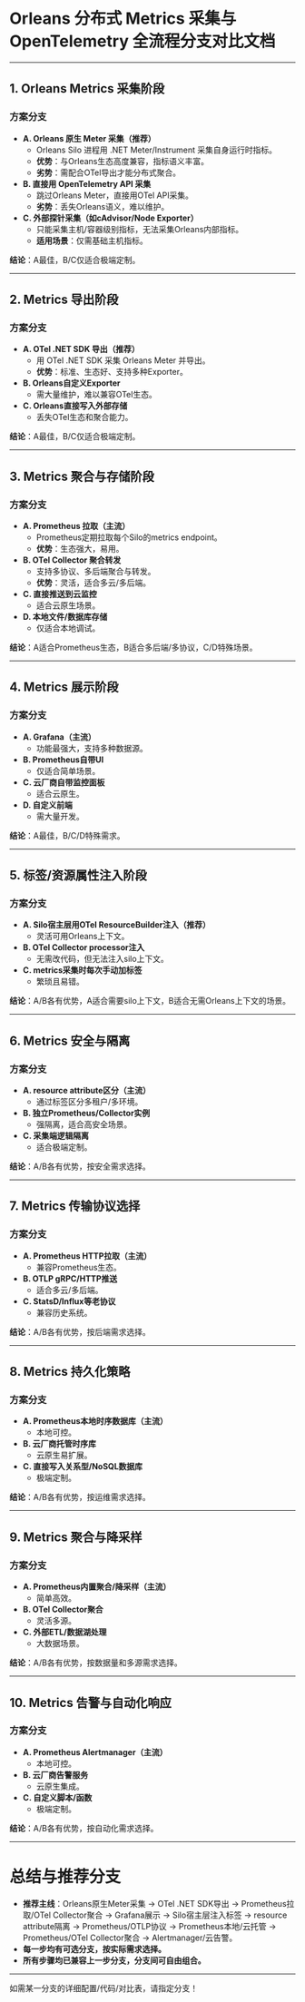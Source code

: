 # Orleans 分布式 Metrics 采集与 OpenTelemetry 全流程分支对比文档

---

## 1. Orleans Metrics 采集阶段

### 方案分支
- **A. Orleans 原生 Meter 采集（推荐）**
  - Orleans Silo 进程用 .NET Meter/Instrument 采集自身运行时指标。
  - **优势**：与Orleans生态高度兼容，指标语义丰富。
  - **劣势**：需配合OTel导出才能分布式聚合。
- **B. 直接用 OpenTelemetry API 采集**
  - 跳过Orleans Meter，直接用OTel API采集。
  - **劣势**：丢失Orleans语义，难以维护。
- **C. 外部探针采集（如cAdvisor/Node Exporter）**
  - 只能采集主机/容器级别指标，无法采集Orleans内部指标。
  - **适用场景**：仅需基础主机指标。

**结论**：A最佳，B/C仅适合极端定制。

---

## 2. Metrics 导出阶段

### 方案分支
- **A. OTel .NET SDK 导出（推荐）**
  - 用 OTel .NET SDK 采集 Orleans Meter 并导出。
  - **优势**：标准、生态好、支持多种Exporter。
- **B. Orleans自定义Exporter**
  - 需大量维护，难以兼容OTel生态。
- **C. Orleans直接写入外部存储**
  - 丢失OTel生态和聚合能力。

**结论**：A最佳，B/C仅适合极端定制。

---

## 3. Metrics 聚合与存储阶段

### 方案分支
- **A. Prometheus 拉取（主流）**
  - Prometheus定期拉取每个Silo的metrics endpoint。
  - **优势**：生态强大，易用。
- **B. OTel Collector 聚合转发**
  - 支持多协议、多后端聚合与转发。
  - **优势**：灵活，适合多云/多后端。
- **C. 直接推送到云监控**
  - 适合云原生场景。
- **D. 本地文件/数据库存储**
  - 仅适合本地调试。

**结论**：A适合Prometheus生态，B适合多后端/多协议，C/D特殊场景。

---

## 4. Metrics 展示阶段

### 方案分支
- **A. Grafana（主流）**
  - 功能最强大，支持多种数据源。
- **B. Prometheus自带UI**
  - 仅适合简单场景。
- **C. 云厂商自带监控面板**
  - 适合云原生。
- **D. 自定义前端**
  - 需大量开发。

**结论**：A最佳，B/C/D特殊需求。

---

## 5. 标签/资源属性注入阶段

### 方案分支
- **A. Silo宿主层用OTel ResourceBuilder注入（推荐）**
  - 灵活可用Orleans上下文。
- **B. OTel Collector processor注入**
  - 无需改代码，但无法注入silo上下文。
- **C. metrics采集时每次手动加标签**
  - 繁琐且易错。

**结论**：A/B各有优势，A适合需要silo上下文，B适合无需Orleans上下文的场景。

---

## 6. Metrics 安全与隔离

### 方案分支
- **A. resource attribute区分（主流）**
  - 通过标签区分多租户/多环境。
- **B. 独立Prometheus/Collector实例**
  - 强隔离，适合高安全场景。
- **C. 采集端逻辑隔离**
  - 适合极端定制。

**结论**：A/B各有优势，按安全需求选择。

---

## 7. Metrics 传输协议选择

### 方案分支
- **A. Prometheus HTTP拉取（主流）**
  - 兼容Prometheus生态。
- **B. OTLP gRPC/HTTP推送**
  - 适合多云/多后端。
- **C. StatsD/Influx等老协议**
  - 兼容历史系统。

**结论**：A/B各有优势，按后端需求选择。

---

## 8. Metrics 持久化策略

### 方案分支
- **A. Prometheus本地时序数据库（主流）**
  - 本地可控。
- **B. 云厂商托管时序库**
  - 云原生易扩展。
- **C. 直接写入关系型/NoSQL数据库**
  - 极端定制。

**结论**：A/B各有优势，按运维需求选择。

---

## 9. Metrics 聚合与降采样

### 方案分支
- **A. Prometheus内置聚合/降采样（主流）**
  - 简单高效。
- **B. OTel Collector聚合**
  - 灵活多源。
- **C. 外部ETL/数据湖处理**
  - 大数据场景。

**结论**：A/B各有优势，按数据量和多源需求选择。

---

## 10. Metrics 告警与自动化响应

### 方案分支
- **A. Prometheus Alertmanager（主流）**
  - 本地可控。
- **B. 云厂商告警服务**
  - 云原生集成。
- **C. 自定义脚本/函数**
  - 极端定制。

**结论**：A/B各有优势，按自动化需求选择。

---

# 总结与推荐分支

- **推荐主线**：Orleans原生Meter采集 → OTel .NET SDK导出 → Prometheus拉取/OTel Collector聚合 → Grafana展示 → Silo宿主层注入标签 → resource attribute隔离 → Prometheus/OTLP协议 → Prometheus本地/云托管 → Prometheus/OTel Collector聚合 → Alertmanager/云告警。
- **每一步均有可选分支，按实际需求选择。**
- **所有步骤均已兼容上一步分支，分支间可自由组合。**

---

如需某一分支的详细配置/代码/对比表，请指定分支！ 